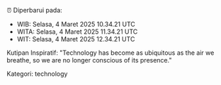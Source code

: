 ⏰ Diperbarui pada:
- WIB: Selasa, 4 Maret 2025 10.34.21 UTC
- WITA: Selasa, 4 Maret 2025 11.34.21 UTC
- WIT: Selasa, 4 Maret 2025 12.34.21 UTC

Kutipan Inspiratif:
"Technology has become as ubiquitous as the air we breathe, so we are no longer conscious of its presence."


Kategori: technology

